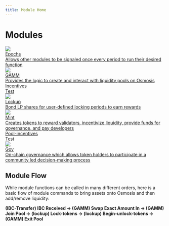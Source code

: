 ```yaml
---
title: Module Home
---
```


# Modules

<div class="cards twoColumn">
  <a href="spec-epochs.html" class="card">
    <img src="/osmosis/img/time.svg" class="filter-blue" />
    <div class="title">
      Epochs
    </div>
    <div class="text">
      Allows other modules to be signaled once every period to run their desired function
    </div>
  </a>


  <a href="spec-gamm.html" class="card">
    <img src="/osmosis/img/handshake.svg" class="filter-blue" />
    <div class="title">
      GAMM
    </div>
    <div class="text">
      Provides the logic to create and interact with liquidity pools on Osmosis
    </div>
  </a>


  <a href="" class="card">
    <img src="" class="filter-blue" />
    <div class="title">
      Incentives
    </div>
    <div class="text">
      Test
    </div>
  </a>


  <a href="spec-lockup.html" class="card">
    <img src="/osmosis/img/lock-bold.svg" class="filter-blue" />
    <div class="title">
      Lockup
    </div>
    <div class="text">
      Bond LP shares for user-defined locking periods to earn rewards
    </div>
  </a>


  <a href="spec-mint.html" class="card">
    <img src="/osmosis/img/mint.svg" class="filter-blue" />
    <div class="title">
      Mint
    </div>
    <div class="text">
      Creates tokens to reward validators, incentivize liquidity, provide funds for governance, and pay developers
    </div>
  </a>


  <a href="" class="card">
    <img src="" class="filter-blue" />
    <div class="title">
      Pool-incentives
    </div>
    <div class="text">
      Test
    </div>
  </a>


  <a href="spec-gov.html" class="card">
    <img src="/osmosis/img/gov.svg" class="filter-blue" />
    <div class="title">
      Gov
    </div>
    <div class="text">
      On-chain governance which allows token holders to participate in a community led decision-making process
    </div>
  </a>
 </div>

## Module Flow

While module functions can be called in many different orders, here is a basic flow of module commands to bring assets onto Osmosis and then add/remove liquidity:

**(IBC-Transfer) IBC Received &#8594; (GAMM) Swap Exact Amount In &#8594; (GAMM) Join Pool &#8594; (lockup) Lock-tokens &#8594; (lockup) Begin-unlock-tokens &#8594; (GAMM) Exit Pool**

